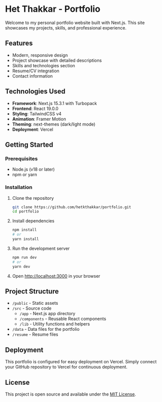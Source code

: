 # Het Thakkar - Portfolio

Welcome to my personal portfolio website built with Next.js. This site showcases my projects, skills, and professional experience.

## Features

- Modern, responsive design
- Project showcase with detailed descriptions
- Skills and technologies section
- Resume/CV integration
- Contact information

## Technologies Used

- **Framework**: Next.js 15.3.1 with Turbopack
- **Frontend**: React 19.0.0
- **Styling**: TailwindCSS v4
- **Animation**: Framer Motion
- **Theming**: next-themes (dark/light mode)
- **Deployment**: Vercel

## Getting Started

### Prerequisites

- Node.js (v18 or later)
- npm or yarn

### Installation

1. Clone the repository
   ```bash
   git clone https://github.com/hetkthakkar/portfolio.git
   cd portfolio
   ```

2. Install dependencies
   ```bash
   npm install
   # or
   yarn install
   ```

3. Run the development server
   ```bash
   npm run dev
   # or
   yarn dev
   ```

4. Open [http://localhost:3000](http://localhost:3000) in your browser

## Project Structure

- `/public` - Static assets
- `/src` - Source code
  - `/app` - Next.js app directory
  - `/components` - Reusable React components
  - `/lib` - Utility functions and helpers
- `/data` - Data files for the portfolio
- `/resume` - Resume files

## Deployment

This portfolio is configured for easy deployment on Vercel. Simply connect your GitHub repository to Vercel for continuous deployment.

## License

This project is open source and available under the [MIT License](LICENSE).

